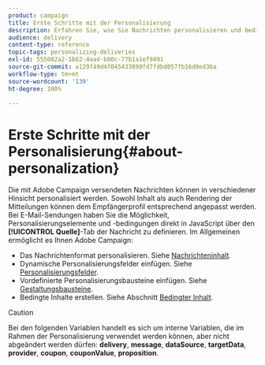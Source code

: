 ```yaml
---
product: campaign
title: Erste Schritte mit der Personalisierung
description: Erfahren Sie, wie Sie Nachrichten personalisieren und bedingten Inhalt in Campaign verwenden können.
audience: delivery
content-type: reference
topic-tags: personalizing-deliveries
exl-id: 555082a2-1b62-4aa4-b80c-77b1a1ef9491
source-git-commit: a129f49d4f045433899fd7fdbd057fb16d0ed36a
workflow-type: tm+mt
source-wordcount: '139'
ht-degree: 100%

---
```


# Erste Schritte mit der Personalisierung{#about-personalization}

Die mit Adobe Campaign versendeten Nachrichten können in verschiedener Hinsicht personalisiert werden. Sowohl Inhalt als auch Rendering der Mitteilungen können dem Empfängerprofil entsprechend angepasst werden. Bei E-Mail-Sendungen haben Sie die Möglichkeit, Personalisierungselemente und -bedingungen direkt in JavaScript über den **[!UICONTROL Quelle]**-Tab der Nachricht zu definieren. Im Allgemeinen ermöglicht es Ihnen Adobe Campaign:

* Das Nachrichtenformat personalisieren. Siehe [Nachrichteninhalt](defining-the-email-content.md#message-content).
* Dynamische Personalisierungsfelder einfügen. Siehe [Personalisierungsfelder](personalization-fields.md).
* Vordefinierte Personalisierungsbausteine einfügen. Siehe [Gestaltungsbausteine](personalization-blocks.md).
* Bedingte Inhalte erstellen. Siehe Abschnitt [Bedingter Inhalt](conditional-content.md).

>[!CAUTION]
>
>Bei den folgenden Variablen handelt es sich um interne Variablen, die im Rahmen der Personalisierung verwendet werden können, aber nicht abgeändert werden dürfen: **delivery**, **message**, **dataSource**, **targetData**, **provider**, **coupon**, **couponValue**, **proposition**.
